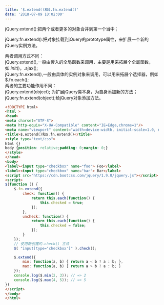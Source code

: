 ```yaml
---
title: '$.extend()和$.fn.extend()'
date: '2018-07-09 10:02:00'
---   
```

jQuery.extend():把两个或者更多的对象合并到第一个当中；

jQuery.fn.extend():把对象挂载到jQuery的prototype属性，来扩展一个新的jQuery实例方法。

两者调用方式不同：  
jQuery.extend(),一般由传入的全局函数来调用，主要是用来拓展个全局函数，如$.init()，$.ajax();  
jQuery.fn.extend(),一般由具体的实例对象来调用，可以用来拓展个选择器，例如$.fn.each();  
两者的主要功能作用不同：  
jQuery.extend(object); 为扩展jQuery类本身，为自身添加新的方法；  
jQuery.fn.extend(object);给jQuery对象添加方法。
  

```html
<!DOCTYPE html>
<html >
<head>
<meta charset="UTF-8">   
<meta http-equiv="X-UA-Compatible" content="IE=Edge,chrome=1"/>  
<meta name="viewport" content="width=device-width, initial-scale=1.0, minimum-scale=1.0, maximum-scale=1.0, user-scalable=no" />       
<title>$.extend()和$.fn.extend()</title>
<style type="text/css">
html {}
body {position: relative;padding: 0;margin: 0;}
</style>
</head>
<body>
<label><input type="checkbox" name="foo"> Foo</label>
<label><input type="checkbox" name="bar"> Bar</label>
<script src="https://cdn.bootcss.com/jquery/1.9.0/jquery.js"></script>
<script>
$(function () { 
    $.fn.extend({
        check: function() {
            return this.each(function() {
                this.checked = true;
            });
        },
        uncheck: function() {
            return this.each(function() {
                this.checked = false;
            });
        }
    });
    // 使用新创建的.check() 方法
    $( "input[type='checkbox']" ).check();

    $.extend({
        min: function(a, b) { return a < b ? a : b; },
        max: function(a, b) { return a > b ? a : b; }
    });
    console.log($.min(2, 3)); // => 2
    console.log($.max(4, 5)); // => 5
})
</script>
</body>
</html>
```